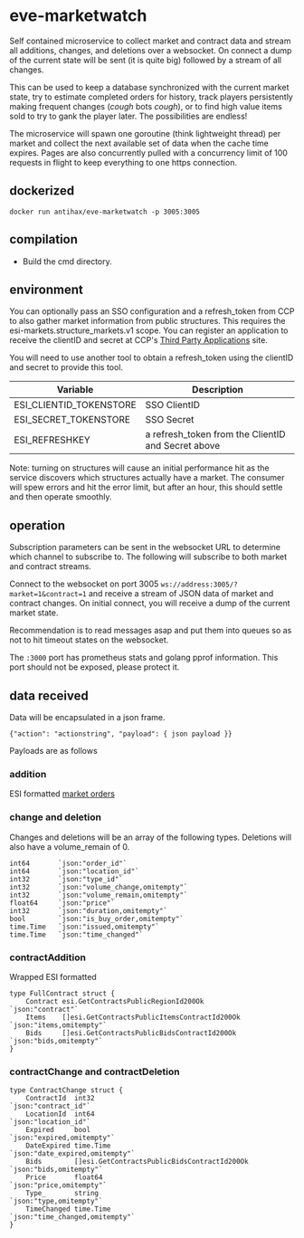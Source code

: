 # eve-marketwatch

Self contained microservice to collect market and contract data and stream all additions, changes, and deletions over a websocket. On connect a dump of the current state will be sent (it is quite big) followed by a stream of all changes.

This can be used to keep a database synchronized with the current market state, try to estimate completed orders for history, track players persistently making frequent changes (*cough* bots *cough*), or to find high value items sold to try to gank the player later. The possibilities are endless!

The microservice will spawn one goroutine (think lightweight thread) per market and collect the next available set of data when the cache time expires. Pages are also concurrently pulled with a concurrency limit of 100 requests in flight to keep everything to one https connection. 

## dockerized

`docker run antihax/eve-marketwatch -p 3005:3005`

## compilation

* Build the cmd directory.

## environment

You can optionally pass an SSO configuration and a refresh_token from CCP to also gather market information from public structures. This requires the esi-markets.structure_markets.v1 scope. You can register an application to receive the clientID and secret at CCP's [Third Party Applications](https://developers.eveonline.com/) site.

You will need to use another tool to obtain a refresh_token using the clientID and secret to provide this tool.

| Variable        | Description | 
| ------------- |-------------| 
| ESI_CLIENTID_TOKENSTORE | SSO ClientID |
| ESI_SECRET_TOKENSTORE | SSO Secret |
| ESI_REFRESHKEY | a refresh_token from the ClientID and Secret above |

Note: turning on structures will cause an initial performance hit as the service discovers which structures actually have a market. The consumer will spew errors and hit the error limit, but after an hour, this should settle and then operate smoothly.

## operation
Subscription parameters can be sent in the websocket URL to determine which channel to subscribe to.
The following will subscribe to both market and contract streams.

Connect to the websocket on port 3005 `ws://address:3005/?market=1&contract=1` and receive a stream of JSON data of market and contract changes. On initial connect, you will receive a dump of the current market state.

Recommendation is to read messages asap and put them into queues so as not to hit timeout states on the websocket.

The `:3000` port has prometheus stats and golang pprof information. This port should not be exposed, please protect it.

## data received

Data will be encapsulated in a json frame. 
```
{"action": "actionstring", "payload": { json payload }}
``` 
Payloads are as follows

### addition

ESI formatted [market orders](https://esi.evetech.net/ui/#/Market/get_markets_region_id_orders)

### change and deletion

Changes and deletions will be an array of the following types. Deletions will also have a volume_remain of 0.

```golang
int64		`json:"order_id"`
int64		`json:"location_id"`
int32		`json:"type_id"`
int32		`json:"volume_change,omitempty"`
int32		`json:"volume_remain,omitempty"`
float64		`json:"price"`
int32		`json:"duration,omitempty"`
bool		`json:"is_buy_order,omitempty"`
time.Time	`json:"issued,omitempty"`
time.Time	`json:"time_changed"`
``` 

### contractAddition

Wrapped ESI formatted
```golang
type FullContract struct {
	Contract esi.GetContractsPublicRegionId200Ok          `json:"contract"`
	Items    []esi.GetContractsPublicItemsContractId200Ok `json:"items,omitempty"`
	Bids     []esi.GetContractsPublicBidsContractId200Ok  `json:"bids,omitempty"`
}
```

### contractChange and contractDeletion
```golang
type ContractChange struct {
	ContractId  int32                                       `json:"contract_id"`
	LocationId  int64                                       `json:"location_id"`
	Expired     bool                                        `json:"expired,omitempty"`
	DateExpired time.Time                                   `json:"date_expired,omitempty"`
	Bids        []esi.GetContractsPublicBidsContractId200Ok `json:"bids,omitempty"`
	Price       float64                                     `json:"price,omitempty"`
	Type_       string                                      `json:"type,omitempty"`
	TimeChanged time.Time                                   `json:"time_changed,omitempty"`
}
```